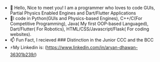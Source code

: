 

- 👋 Hello, Nice to meet you! I am a programmer who loves to code GUIs, Partial Physics Enabled Engines and Dart/Flutter Applications
- 🌱I code in Python(GUIs and Physics-based Engines), C++/C(For Competitive Programming), Java( My first OOP-based Languaged), Dart/Flutter( For Robotics),       HTML/CSS/Javascript/Flask( For coding websites).
- 📫 Fun Fact, I recieved ### Distinction in the Junior CCC and the BCC
- ⚡My Linkedin is: (https://www.linkedin.com/in/aryan-dhawan-36301b239/)
